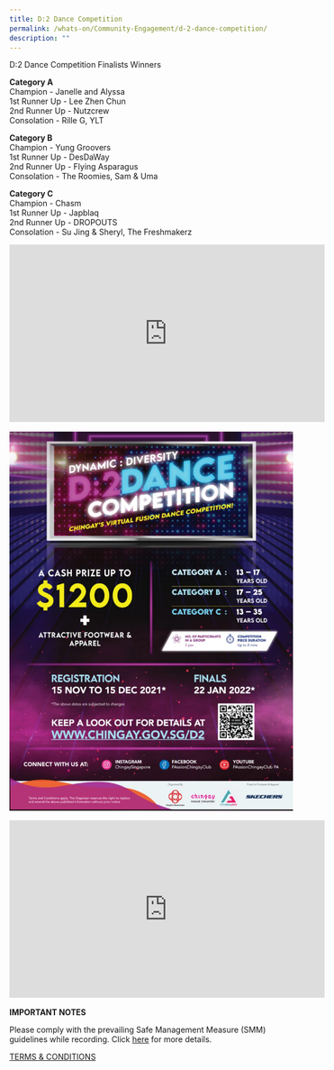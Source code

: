 ```yaml
---
title: D:2 Dance Competition
permalink: /whats-on/Community-Engagement/d-2-dance-competition/
description: ""
---
```






D:2 Dance Competition Finalists Winners

**Category A**<br>
Champion - Janelle and Alyssa<br>
1st Runner Up - Lee Zhen Chun<br>
2nd Runner Up - Nutzcrew<br>
Consolation - Rille G, YLT<br>

**Category B**<br>
Champion - Yung Groovers<br>
1st Runner Up - DesDaWay<br>
2nd Runner Up - Flying Asparagus<br>
Consolation - The Roomies, Sam & Uma

**Category C**<br>
Champion - Chasm<br>
1st Runner Up - Japblaq<br>
2nd Runner Up - DROPOUTS<br>
Consolation - Su Jing & Sheryl, The Freshmakerz

<div style="text-align:center;width:100%">
<iframe width="560" height="315" src="https://www.youtube.com/embed/Bboek6W1HQU" title="YouTube video player" frameborder="0" allow="accelerometer; autoplay; clipboard-write; encrypted-media; gyroscope; picture-in-picture" allowfullscreen></iframe>
</div>

![d2-dance-2022](/images/whats-on/d2-dance-2022_s.jpg)

<div style="text-align:center;width:100%">
<iframe width="560" height="315" src="https://www.youtube.com/embed/7fkNqiGA2gk" title="YouTube video player" frameborder="0" allow="accelerometer; autoplay; clipboard-write; encrypted-media; gyroscope; picture-in-picture" allowfullscreen></iframe>
</div>
	
**IMPORTANT NOTES**

Please comply with the prevailing Safe Management Measure (SMM) guidelines while recording. Click [here](/files/whats-on/d2-dance-competition-smm-guidelines-3-dec-2021.pdf) for more details.

[TERMS & CONDITIONS](/files/whats-on/d2-dance-competition-tcs-chingay-2022_13-dec-2021_final.pdf)